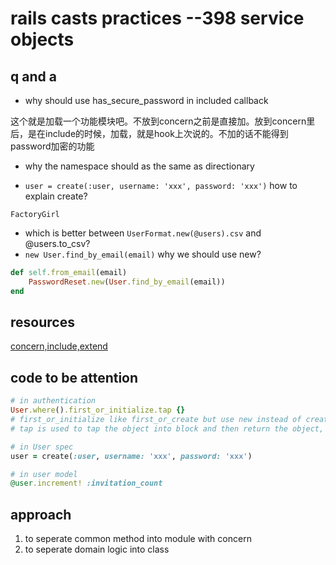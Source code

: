 # rails casts practices --398 service objects

## q and a
* why should use has_secure_password in included callback

这个就是加载一个功能模块吧。不放到concern之前是直接加。放到concern里后，是在include的时候，加载，就是hook上次说的。不加的话不能得到password加密的功能 

* why the namespace should as the same as directionary
 

* `user = create(:user, username: 'xxx', password: 'xxx')` how to explain create?

`FactoryGirl`

* which is better between `UserFormat.new(@users).csv` and @users.to_csv?
* `new User.find_by_email(email)` why we should use new?

```ruby
def self.from_email(email)
    PasswordReset.new(User.find_by_email(email))
end
```


 


## resources
[concern,include,extend](http://www.zhlwish.com/2012/07/23/rails-activesupport-concern/)

## code to be attention

```ruby
# in authentication
User.where().first_or_initialize.tap {}
# first_or_initialize like first_or_create but use new instead of create
# tap is used to tap the object into block and then return the object, most use in method chain

# in User spec
user = create(:user, username: 'xxx', password: 'xxx')

# in user model
@user.increment! :invitation_count
```

## approach
1. to seperate common method into module with concern
2. to seperate domain logic into class
